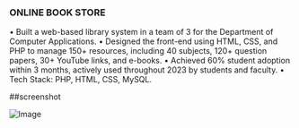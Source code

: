 ### ONLINE BOOK STORE

•	Built a web-based library system in a team of 3 for the Department of Computer Applications.
•	Designed the front-end using HTML, CSS, and PHP to manage 150+ resources, including 40 subjects, 120+ question papers, 30+ YouTube links, and e-books.
•	Achieved 60% student adoption within 3 months, actively used throughout 2023 by students and faculty.
•	Tech Stack: PHP, HTML, CSS, MySQL.

##screenshot

![Image](https://github.com/user-attachments/assets/a58b051a-d5eb-482e-a661-c0282daa040d)
